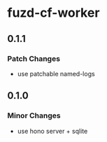 # fuzd-cf-worker

## 0.1.1

### Patch Changes

- use patchable named-logs

## 0.1.0

### Minor Changes

- use hono server + sqlite

